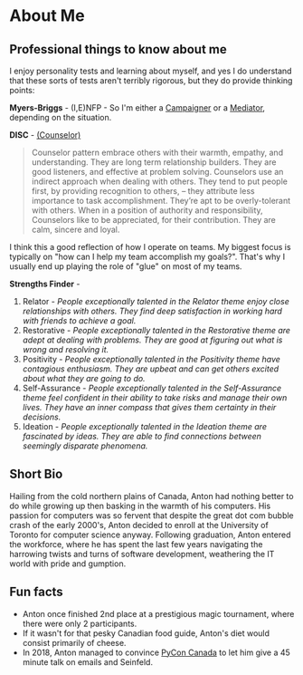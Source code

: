 # About Me
## Professional things to know about me

I enjoy personality tests and learning about myself, and yes I do understand that these sorts of tests aren't terribly rigorous, but they do provide thinking points:

**Myers-Briggs** - (I,E)NFP - So I'm either a [Campaigner](https://www.16personalities.com/enfp-personality) or a [Mediator](https://www.16personalities.com/infp-personality), depending on the situation.

**DISC** - [(Counselor)](https://www.discprofiles4u.com/blog/2012/disc-classic-profile-counselor-pattern-8-of-16/)
> Counselor pattern embrace others with their warmth, empathy, and understanding. They are long term relationship builders.  They are good listeners, and effective at problem solving. Counselors use an indirect approach when dealing with others.  They tend to put people first, by providing recognition to others, – they attribute less importance to task accomplishment.  They’re apt to be overly-tolerant with others. When in a position of authority and responsibility, Counselors like to be appreciated, for their contribution. They are calm, sincere and loyal.

I think this a good reflection of how I operate on teams. My biggest focus is typically on "how can I help my team accomplish my goals?". That's why I usually end up playing the role of "glue" on most of my teams. 


**Strengths Finder** -
  1. Relator - _People exceptionally talented in the Relator theme enjoy close relationships with others. They find deep satisfaction in working hard with friends to achieve a goal._
  2. Restorative -  _People exceptionally talented in the Restorative theme are adept at dealing with problems. They are good at figuring out what is wrong and resolving it._
  3. Positivity - _People exceptionally talented in the Positivity theme have contagious enthusiasm. They are upbeat and can get others excited about what they are going to do._
  4. Self-Assurance - _People exceptionally talented in the Self-Assurance theme feel confident in their ability to take risks and manage their own lives. They have an inner compass that gives them certainty in their decisions._
  5. Ideation - _People exceptionally talented in the Ideation theme are fascinated by ideas. They are able to find connections between seemingly disparate phenomena._

## Short Bio
Hailing from the cold northern plains of Canada, Anton had nothing better to do while growing up then basking in the warmth of his computers. His passion for computers was so fervent that despite the great dot com bubble crash of the early 2000's, Anton decided to enroll at the University of Toronto for computer science anyway. Following graduation, Anton entered the workforce, where he has spent the last few years navigating the harrowing twists and turns of software development, weathering the IT world with pride and gumption.

## Fun facts
- Anton once finished 2nd place at a prestigious magic tournament, where there were only 2 participants.
- If it wasn't for that pesky Canadian food guide, Anton's diet would consist primarily of cheese.
- In 2018, Anton managed to convince [PyCon Canada](https://www.youtube.com/watch?v=YiHOXwbq49w) to let him give a 45 minute talk on emails and Seinfeld.
